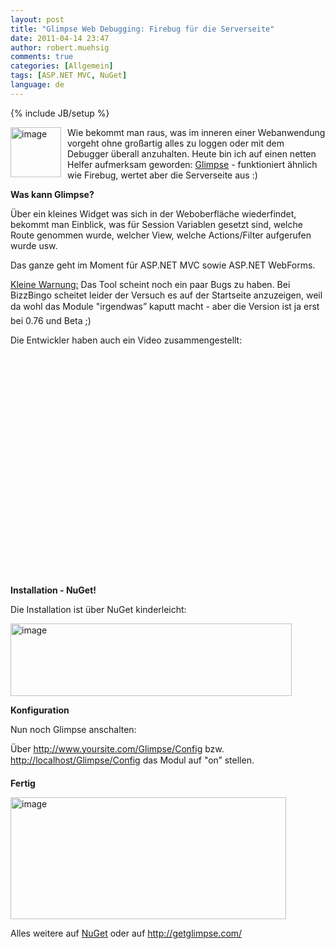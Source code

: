 ```yaml
---
layout: post
title: "Glimpse Web Debugging: Firebug für die Serverseite"
date: 2011-04-14 23:47
author: robert.muehsig
comments: true
categories: [Allgemein]
tags: [ASP.NET MVC, NuGet]
language: de
---
```

{% include JB/setup %}
<p><a href="{{BASE_PATH}}/assets/wp-images-de/image1247.png"><img style="border-bottom: 0px; border-left: 0px; margin: 0px 10px 0px 0px; display: inline; border-top: 0px; border-right: 0px" title="image" border="0" alt="image" align="left" src="{{BASE_PATH}}/assets/wp-images-de/image_thumb427.png" width="81" height="80" /></a>Wie bekommt man raus, was im inneren einer Webanwendung vorgeht ohne großartig alles zu loggen oder mit dem Debugger überall anzuhalten. Heute bin ich auf einen netten Helfer aufmerksam geworden: <a href="http://getglimpse.com/">Glimpse</a> - funktioniert ähnlich wie Firebug, wertet aber die Serverseite aus :)</p>  <p></p>  <p></p>  <p><strong>Was kann Glimpse?</strong></p>  <p>Über ein kleines Widget was sich in der Weboberfläche wiederfindet, bekommt man Einblick, was für Session Variablen gesetzt sind, welche Route genommen wurde, welcher View, welche Actions/Filter aufgerufen wurde usw.</p>  <p>Das ganze geht im Moment für ASP.NET MVC sowie ASP.NET WebForms.</p>  <p><u>Kleine Warnung:</u> Das Tool scheint noch ein paar Bugs zu haben. Bei BizzBingo scheitet leider der Versuch es auf der Startseite anzuzeigen, weil da wohl das Module "irgendwas” kaputt macht - aber die Version ist ja erst bei 0.76 und Beta ;)</p>  <p>Die Entwickler haben auch ein Video zusammengestellt:</p>  <div style="padding-bottom: 0px; margin: 0px; padding-left: 0px; padding-right: 0px; display: inline; float: none; padding-top: 0px" id="scid:5737277B-5D6D-4f48-ABFC-DD9C333F4C5D:e94de6c9-7349-4611-800b-8a122127a89f" class="wlWriterEditableSmartContent"><div><object width="425" height="355"><param name="movie" value="http://www.youtube.com/v/ke8Rw2BGPG0&amp;hl=en"></param><embed src="http://www.youtube.com/v/ke8Rw2BGPG0&amp;hl=en" type="application/x-shockwave-flash" width="425" height="355"></embed></object></div></div>  <p><strong>Installation - NuGet!</strong></p>  <p>Die Installation ist über NuGet kinderleicht:</p>  <p><a href="{{BASE_PATH}}/assets/wp-images-de/image1248.png"><img style="border-bottom: 0px; border-left: 0px; display: inline; border-top: 0px; border-right: 0px" title="image" border="0" alt="image" src="{{BASE_PATH}}/assets/wp-images-de/image_thumb428.png" width="450" height="116" /></a> </p>  <p><strong>Konfiguration</strong></p>  <p>Nun noch Glimpse anschalten:</p>  <p>Über <a href="http://www.yoursite.com/Glimpse/Config">http://www.yoursite.com/Glimpse/Config</a> bzw. <a href="http://localhost/Glimpse/Configdev">http://localhost/Glimpse/Config</a> das Modul auf "on” stellen.</p>  <p><strong>Fertig</strong></p>  <p><a href="{{BASE_PATH}}/assets/wp-images-de/image1249.png"><img style="border-bottom: 0px; border-left: 0px; display: inline; border-top: 0px; border-right: 0px" title="image" border="0" alt="image" src="{{BASE_PATH}}/assets/wp-images-de/image_thumb429.png" width="441" height="195" /></a> </p>  <p></p>  <p></p>  <p>Alles weitere auf <a href="http://nuget.org/List/Packages/Glimpse">NuGet</a> oder auf <a href="http://getglimpse.com/">http://getglimpse.com/</a></p>
